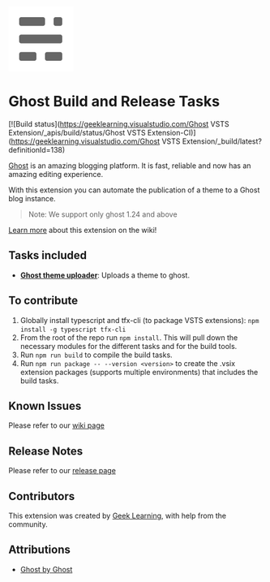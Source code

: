 ![Icon](https://github.com/geeklearningio/gl-vsts-tasks-ghost/blob/master/Extension/extension-icon.png)

# Ghost Build and Release Tasks

[![Build status](https://geeklearning.visualstudio.com/Ghost VSTS Extension/_apis/build/status/Ghost VSTS Extension-CI)](https://geeklearning.visualstudio.com/Ghost VSTS Extension/_build/latest?definitionId=138)

[Ghost](https://ghostpkg.com/) is an amazing blogging platform. It is fast, reliable and now has an amazing editing experience. 

With this extension you can automate the publication of a theme to a Ghost blog instance. 

> Note: We support only ghost 1.24 and above


[Learn more](https://github.com/geeklearningio/gl-vsts-tasks-ghost/wiki) about this extension on the wiki!

## Tasks included

* **[Ghost theme uploader](https://github.com/geeklearningio/gl-vsts-tasks-ghost/wiki/Ghost-Theme-Uploader)**: Uploads a theme to ghost.

## To contribute

1. Globally install typescript and tfx-cli (to package VSTS extensions): `npm install -g typescript tfx-cli`
2. From the root of the repo run `npm install`. This will pull down the necessary modules for the different tasks and for the build tools.
3. Run `npm run build` to compile the build tasks.
4. Run `npm run package -- --version <version>` to create the .vsix extension packages (supports multiple environments) that includes the build tasks.

## Known Issues

Please refer to our [wiki page](https://github.com/geeklearningio/gl-vsts-tasks-ghost/wiki/Known-Issues)

## Release Notes

Please refer to our [release page](https://github.com/geeklearningio/gl-vsts-tasks-ghost/releases)

## Contributors

This extension was created by [Geek Learning](http://geeklearning.io/), with help from the community.

## Attributions

* [Ghost by Ghost](https://ghost.org/)
